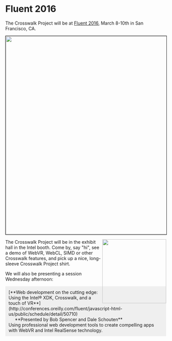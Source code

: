 # Fluent 2016
The Crosswalk Project will be at [Fluent 2016](http://conferences.oreilly.com/fluent/javascript-html-us), March 8-10th in San Francisco, CA.

<p><a href="http://conferences.oreilly.com/fluent/javascript-html-us">
    <img src="/assets/conferences/fluent16-banner.jpg"
        style="width:620px; border:solid 1px black;
        display:block; margin-left:auto; margin-right:auto;">
</a></p>

<img src="/assets/xwalk-shirt.png" style="float:right; width: 200px" />

<p>The Crosswalk Project will be in the exhibit hall in the Intel booth. Come by, say "hi", see a demo of WebVR, WebCL, SIMD or other Crosswalk features, and pick up a nice, long-sleeve Crosswalk Project shirt.</p>

We will also be presenting a session Wednesday afternoon:

<p style="background-color:#efefef; padding:10px">[**Web development on the cutting edge: Using the Intel® XDK, Crosswalk, and a touch of VR**](http://conferences.oreilly.com/fluent/javascript-html-us/public/schedule/detail/50710)<br>
 &nbsp;&nbsp;&nbsp;&nbsp;  **Presented by Bob Spencer and Dale Schouten**<br>
 Using professional web development tools to create compelling apps with WebVR and Intel RealSense technology.</p>
